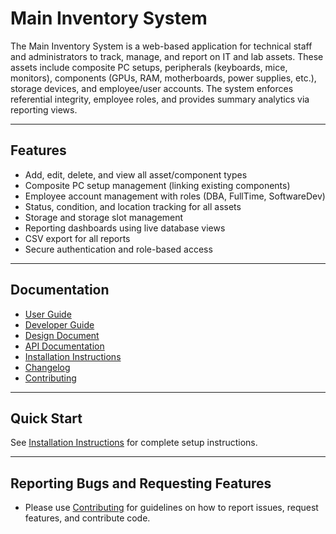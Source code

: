 # Main Inventory System

The Main Inventory System is a web-based application for technical staff and administrators to track, manage, and report on IT and lab assets. These assets include composite PC setups, peripherals (keyboards, mice, monitors), components (GPUs, RAM, motherboards, power supplies, etc.), storage devices, and employee/user accounts. The system enforces referential integrity, employee roles, and provides summary analytics via reporting views.

---

## Features

- Add, edit, delete, and view all asset/component types
- Composite PC setup management (linking existing components)
- Employee account management with roles (DBA, FullTime, SoftwareDev)
- Status, condition, and location tracking for all assets
- Storage and storage slot management
- Reporting dashboards using live database views
- CSV export for all reports
- Secure authentication and role-based access

---
## Documentation

- [User Guide](Docs/Inventory%20System%20docs/Inventory_System_User_Guide_Version2.md)
- [Developer Guide](Docs/Inventory%20System%20docs/Inventory_System_Developer_Guide_Version2.md)
- [Design Document](Docs/Inventory%20System%20docs/Inventory_System_Requirements_UPDATED_Version2.md)
- [API Documentation](Docs/Inventory%20System%20docs/docs_API_DOCUMENTATION_Version2.md)
- [Installation Instructions](Docs/Inventory%20System%20docs/docs_INSTALLATION_Version2.md)
- [Changelog](Docs/Inventory%20System%20docs/CHANGELOG_Version2.md)
- [Contributing](Docs/Inventory%20System%20docs/CONTRIBUTING_Version2.md)

---

## Quick Start

See [Installation Instructions](Docs/Inventory%20System%20docs/docs_INSTALLATION_Version2.md) for complete setup instructions.

---

## Reporting Bugs and Requesting Features

- Please use [Contributing](Docs/Inventory%20System%20docs/CONTRIBUTING_Version2.md) for guidelines on how to report issues, request features, and contribute code.

